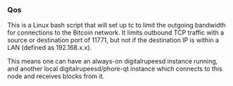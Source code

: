 ### Qos ###

This is a Linux bash script that will set up tc to limit the outgoing bandwidth for connections to the Bitcoin network. It limits outbound TCP traffic with a source or destination port of 11771, but not if the destination IP is within a LAN (defined as 192.168.x.x).

This means one can have an always-on digitalrupeesd instance running, and another local digitalrupeesd/phore-qt instance which connects to this node and receives blocks from it.
